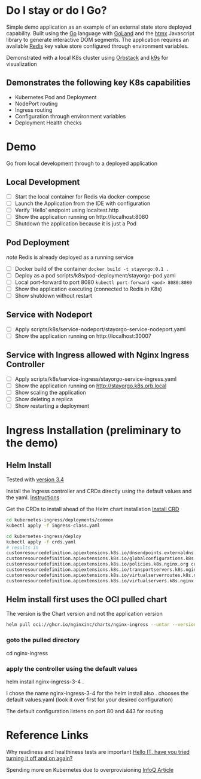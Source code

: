 # Do I stay or do I Go?

Simple demo application as an example of an external state store deployed capability.
Built using the [Go](https://go.dev) language with [GoLand](https://www.jetbrains.com/go/)
and the [htmx](https://htmx.org) Javascript library to generate interactive DOM
segments.
The application requires an available [Redis](https://redis.io/docs/latest/operate/oss_and_stack/) key value store
configured through environment variables.

Demonstrated with a local K8s cluster using [Orbstack](https://orbstack.dev)
and [k9s](https://k9scli.io) for visualization

## Demonstrates the following key K8s capabilities
* Kubernetes Pod and Deployment
* NodePort routing
* Ingress routing
* Configuration through environment variables
* Deployment Health checks

# Demo
Go from local development through to a deployed application

## Local Development
- [ ] Start the local container for Redis via docker-compose
- [ ] Launch the Application from the IDE with configuration
- [ ] Verify 'Hello' endpoint using localtest.http
- [ ] Show the application running on http://localhost:8080
- [ ] Shutdown the application because it is just a Pod
## Pod Deployment
_note_ Redis is already deployed as a running service
- [ ] Docker build of the container ```docker build -t stayorgo:0.1 .```
- [ ] Deploy as a pod scripts/k8s/pod-deployment/stayorgo-pod.yaml
- [ ] Local port-forward to port 8080 ```kubectl port-forward <pod> 8080:8080```
- [ ] Show the application executing (connected to Redis in K8s)
- [ ] Show shutdown without restart
## Service with Nodeport
- [ ] Apply scripts/k8s/service-nodeport/stayorgo-service-nodeport.yaml
- [ ] Show the application running on http://localhost:30007
## Service with Ingress allowed with Nginx Ingress Controller
- [ ] Apply scripts/k8s/service-ingress/stayorgo-service-ingress.yaml
- [ ] Show the application running on http://stayorgo.k8s.orb.local
- [ ] Show scaling the application
- [ ] Show deleting a replica
- [ ] Show restarting a deployment

# Ingress Installation (preliminary to the demo)

## Helm Install
Tested with [version 3.4](https://hub.docker.com/r/nginx/nginx-ingress/tags)

Install the Ingress controller and CRDs directly using the 
default values and the yaml.
[Instructions](https://docs.nginx.com/nginx-ingress-controller/installation/installing-nic/installation-with-helm/)

Get the CRDs to install ahead of the Helm chart installation
[Install CRD](https://docs.nginx.com/nginx-ingress-controller/installation/installing-nic/installation-with-manifests/#create-custom-resources)

```bash
cd kubernetes-ingress/deployments/common
kubectl apply -f ingress-class.yaml

cd kubernetes-ingress/deploy
kubectl apply -f crds.yaml
# results in 
customresourcedefinition.apiextensions.k8s.io/dnsendpoints.externaldns.nginx.org created
customresourcedefinition.apiextensions.k8s.io/globalconfigurations.k8s.nginx.org created
customresourcedefinition.apiextensions.k8s.io/policies.k8s.nginx.org created
customresourcedefinition.apiextensions.k8s.io/transportservers.k8s.nginx.org created
customresourcedefinition.apiextensions.k8s.io/virtualserverroutes.k8s.nginx.org created
customresourcedefinition.apiextensions.k8s.io/virtualservers.k8s.nginx.org created
```

## Helm install first uses the OCI pulled chart
The version is the Chart version and not the application version
```bash
helm pull oci://ghcr.io/nginxinc/charts/nginx-ingress --untar --version 1.1.2
```
### goto the pulled directory
cd nginx-ingress

### apply the controller using the default values
helm install nginx-ingress-3-4 .

I chose the name nginx-ingress-3-4 for the helm install
also . chooses the default values.yaml (look it over first for your desired configuration)

The default configuration listens on port 80 and 443 for routing

# Reference Links
Why readiness and healthiness tests are important
[Hello IT, have you tried turning it off and on again?](https://www.youtube.com/watch?v=t2F1rFmyQmY)

Spending more on Kubernetes due to overprovisioning
[InfoQ Article](https://www.infoq.com/news/2024/03/cncf-finops-kubernetes-overspend/?utm_campaign=infoq_content&utm_source=infoq&utm_medium=feed&utm_term=DevOps)